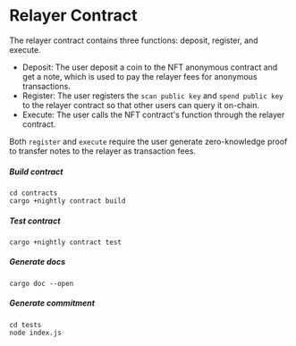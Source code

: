 # Relayer Contract

The relayer contract contains three functions: deposit, register, and execute.

* Deposit: The user deposit a coin to the NFT anonymous contract and get a note, which is used to pay the relayer fees for anonymous transactions.
* Register: The user registers the `scan public key` and `spend public key` to the relayer contract so that other users can query it on-chain. 
* Execute: The user calls the NFT contract's function through the relayer contract.

Both `register` and `execute` require the user generate zero-knowledge proof to transfer notes to the relayer as transaction fees.


##### Build contract
```
cd contracts
cargo +nightly contract build
``` 

##### Test contract
```
cargo +nightly contract test
```

##### Generate docs
```
cargo doc --open
```

##### Generate commitment
```
cd tests
node index.js
```